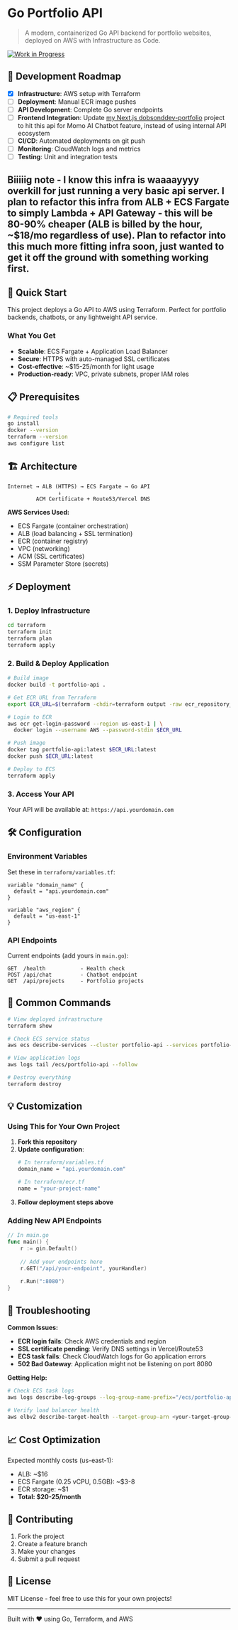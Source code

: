 # Go Portfolio API

> A modern, containerized Go API backend for portfolio websites, deployed on AWS with Infrastructure as Code.

[![Work in Progress](https://img.shields.io/badge/status-work%20in%20progress-yellow)](https://github.com/yourusername/dobsonddev-portfolio-api)
## 🔄 Development Roadmap

- [x] **Infrastructure**: AWS setup with Terraform
- [ ] **Deployment**: Manual ECR image pushes
- [ ] **API Development**: Complete Go server endpoints  
- [ ] **Frontend Integration**: Update [my Next.js dobsonddev-portfolio](https://github.com/dobsonddev/dobsonddev-portfolio) project to hit this api for Momo AI Chatbot feature, instead of using internal API ecosystem
- [ ] **CI/CD**: Automated deployments on git push
- [ ] **Monitoring**: CloudWatch logs and metrics
- [ ] **Testing**: Unit and integration tests

## Biiiiig note - I know this infra is waaaayyyy overkill for just running a very basic api server. I plan to refactor this infra from ALB + ECS Fargate to simply Lambda + API Gateway - this will be 80-90% cheaper (ALB is billed by the hour, ~$18/mo regardless of use). Plan to refactor into this much more fitting infra soon, just wanted to get it off the ground with something working first.

## 🚀 Quick Start

This project deploys a Go API to AWS using Terraform. Perfect for portfolio backends, chatbots, or any lightweight API service.

### What You Get
- **Scalable**: ECS Fargate + Application Load Balancer
- **Secure**: HTTPS with auto-managed SSL certificates  
- **Cost-effective**: ~$15-25/month for light usage
- **Production-ready**: VPC, private subnets, proper IAM roles

## 📋 Prerequisites

```bash
# Required tools
go install
docker --version
terraform --version
aws configure list
```

## 🏗️ Architecture

```
Internet → ALB (HTTPS) → ECS Fargate → Go API
                ↓
         ACM Certificate + Route53/Vercel DNS
```

**AWS Services Used:**
- ECS Fargate (container orchestration)
- ALB (load balancing + SSL termination)
- ECR (container registry)
- VPC (networking)
- ACM (SSL certificates)
- SSM Parameter Store (secrets)

## ⚡ Deployment

### 1. Deploy Infrastructure

```bash
cd terraform
terraform init
terraform plan
terraform apply
```

### 2. Build & Deploy Application

```bash
# Build image
docker build -t portfolio-api .

# Get ECR URL from Terraform
export ECR_URL=$(terraform -chdir=terraform output -raw ecr_repository_url)

# Login to ECR
aws ecr get-login-password --region us-east-1 | \
  docker login --username AWS --password-stdin $ECR_URL

# Push image
docker tag portfolio-api:latest $ECR_URL:latest
docker push $ECR_URL:latest

# Deploy to ECS
terraform apply
```

### 3. Access Your API

Your API will be available at: `https://api.yourdomain.com`

## 🛠️ Configuration

### Environment Variables
Set these in `terraform/variables.tf`:

```hcl
variable "domain_name" {
  default = "api.yourdomain.com"
}

variable "aws_region" {
  default = "us-east-1"
}
```

### API Endpoints
Current endpoints (add yours in `main.go`):

```
GET  /health           - Health check
POST /api/chat         - Chatbot endpoint
GET  /api/projects     - Portfolio projects
```

## 🔧 Common Commands

```bash
# View deployed infrastructure
terraform show

# Check ECS service status
aws ecs describe-services --cluster portfolio-api --services portfolio-api-service

# View application logs
aws logs tail /ecs/portfolio-api --follow

# Destroy everything
terraform destroy
```

## 💡 Customization

### Using This for Your Own Project

1. **Fork this repository**
2. **Update configuration**:
   ```bash
   # In terraform/variables.tf
   domain_name = "api.yourdomain.com"
   
   # In terraform/ecr.tf  
   name = "your-project-name"
   ```
3. **Follow deployment steps above**

### Adding New API Endpoints

```go
// In main.go
func main() {
    r := gin.Default()
    
    // Add your endpoints here
    r.GET("/api/your-endpoint", yourHandler)
    
    r.Run(":8080")
}
```

## 🐛 Troubleshooting

**Common Issues:**

- **ECR login fails**: Check AWS credentials and region
- **SSL certificate pending**: Verify DNS settings in Vercel/Route53
- **ECS task fails**: Check CloudWatch logs for Go application errors
- **502 Bad Gateway**: Application might not be listening on port 8080

**Getting Help:**
```bash
# Check ECS task logs
aws logs describe-log-groups --log-group-name-prefix="/ecs/portfolio-api"

# Verify load balancer health
aws elbv2 describe-target-health --target-group-arn <your-target-group-arn>
```

## 📈 Cost Optimization

Expected monthly costs (us-east-1):
- ALB: ~$16
- ECS Fargate (0.25 vCPU, 0.5GB): ~$3-8  
- ECR storage: ~$1
- **Total: $20-25/month**

## 🤝 Contributing

1. Fork the project
2. Create a feature branch
3. Make your changes
4. Submit a pull request

## 📄 License

MIT License - feel free to use this for your own projects!

---

Built with ❤️ using Go, Terraform, and AWS
